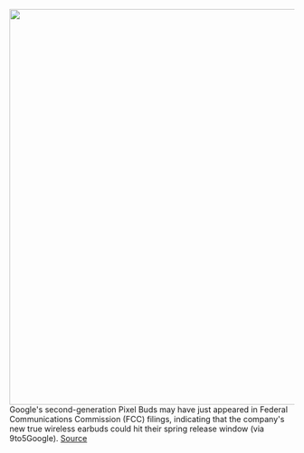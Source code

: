 <img src='https://cdn.vox-cdn.com/thumbor/4V8bmJhaQ65DoQo04Oro1BnEUQ8=/0x0:2040x1360/1200x800/filters:focal(857x517:1183x843)/cdn.vox-cdn.com/uploads/chorus_image/image/66560652/DSCF8007.0.jpg' width='700px' /><br/>
Google's second-generation Pixel Buds may have just appeared in Federal Communications Commission (FCC) filings, indicating that the company's new true wireless earbuds could hit their spring release window (via 9to5Google).
<a href='https://www.theverge.com/2020/3/26/21195788/google-new-pixel-buds-2-fcc-spring-release-window'> Source <a/>